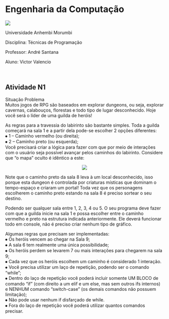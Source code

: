 # Engenharia da Computação
<img src="https://www.python.org/static/img/python-logo.png">
<p>Universidade Anhembi Morumbi</p>
<p>Disciplina: Técnicas de Programação</p>
<p>Professor: André Santana</p>
<p>Aluno: Victor Valencio</p>

<br>
<p></p>

## Atividade N1
<p>Situação Problema<br>
Muitos jogos de RPG são baseados em explorar dungeons, ou seja, explorar cavernas, calabouços, florestas e todo tipo de lugar desconhecido.
Hoje você será o líder de uma guilda de heróis!</p>
<p>As regras para a travessia do labirinto são bastante simples. Toda a guilda começará na sala 1 e a partir dela pode-se escolher 2 opções diferentes:<br>
⦁	1 – Caminho vermelho (ou direita);<br>
⦁	2 – Caminho preto (ou esquerda);<br>
Você precisará criar a lógica para fazer com que por meio de interações com o usuário seja possível avançar pelos caminhos do labirinto. Considere que “o mapa” oculto é idêntico a este:</p>
<div align="center">
<img src="https://i.imgur.com/a0vzbLD.png">
</div>

<p>Note que o caminho preto da sala 8 leva à um local desconhecido, isso porque esta dungeon é controlada por criaturas místicas que dominam o tempo-espaço e criaram um portal! Toda vez que os personagens escolherem o caminho preto estando na sala 8 é preciso sortear o seu destino.</p>
<p>Podendo ser qualquer sala entre 1, 2, 3, 4 ou 5.
O seu programa deve fazer com que a guilda inicie na sala 1 e possa escolher entre o caminho vermelho e preto na estrutura indicada anteriormente. Ele deverá funcionar todo em console, não é preciso criar nenhum tipo de gráfico.
</p>
<p>Algumas regras que precisam ser implementadas:<br>
⦁	Os heróis vencem ao chegar na Sala 9;<br>
⦁	A sala 6 tem realmente uma única possibilidade;<br>
⦁	Os heróis perdem se levarem 7 ou mais interações para chegarem na sala 9;<br>
⦁	Cada vez que os heróis escolhem um caminho é considerado 1 interação.<br>
⦁	Você precisa utilizar um laço de repetição, podendo ser o comando “while”;<br>
⦁	Dentro do laço de repetição você poderá incluir somente UM BLOCO de comando “if” (com direito a um elif e um else, mas sem outros ifs internos) e NENHUM comando “switch-case” (os demais comandos não possuem limitação);<br>
⦁	Não pode usar nenhum if disfarçado de while.<br>
⦁	Fora do laço de repetição você poderá utilizar quantos comandos precisar.
</p>
<p></p>


